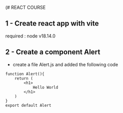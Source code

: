 (# REACT COURSE


## 1 - Create react app with vite
 required : node v18.14.0
 

## 2 - Create a component Alert
* create a file Alert.js and added the following code
```
function Alert(){
    return (
        <h1>
            Hello World
        </h1>
    )
}
export default Alert